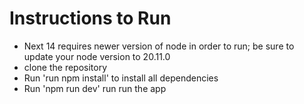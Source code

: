 # Instructions to Run

- Next 14 requires newer version of node in order to run; be sure to update your node version to 20.11.0
- clone the repository
- Run 'run npm install' to install all dependencies
- Run 'npm run dev' run run the app
